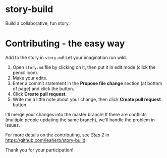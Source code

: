 # story-build
Build a collaborative, fun story.

# Contributing - the easy way
Add to the story in `story.md`! Let your imagination run wild.

1. Open `story.md` file by clicking on it, then put it in edit mode (click the pencil icon). 
2. Make your edits.
3. Enter a commit statement in the **Propose file change** section (at bottom of page) and click the button. 
4. Click **Create pull request**.  
5. Write me a little note about your change, then click **Create pull request** button.

I'll merge your changes into the master branch! If there are conflicts (multiple people updating the same branch), we'll handle the problem in Issues.

For more details on the contributing, see _Step 2_ in https://github.com/leaherb/story-build

Thank you for your participation!
